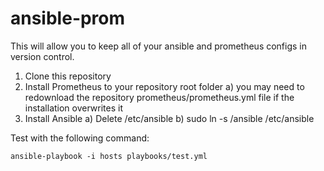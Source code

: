 # ansible-prom

This will allow you to keep all of your ansible and prometheus configs in version control.

1) Clone this repository
2) Install Prometheus to your repository root folder 
    a) you may need to redownload the repository prometheus/prometheus.yml file if the installation overwrites it
3) Install Ansible
    a) Delete /etc/ansible
    b) sudo ln -s <ansible-prom root directory>/ansible /etc/ansible
    
Test with the following command:
```
ansible-playbook -i hosts playbooks/test.yml
```
